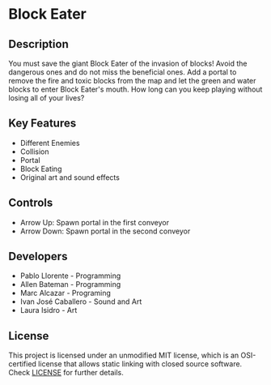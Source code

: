 # Block Eater

## Description

You must save the giant Block Eater of the invasion of blocks! Avoid the dangerous ones and do not miss the beneficial ones. Add a portal to remove the fire and toxic blocks from the map and let the green and water blocks to enter Block Eater's mouth.
How long can you keep playing without losing all of your lives?

## Key Features

 - Different Enemies
 - Collision
 - Portal
 - Block Eating
 - Original art and sound effects
 
## Controls

 - Arrow Up: Spawn portal in the first conveyor
 - Arrow Down: Spawn portal in the second conveyor

## Developers

 - Pablo Llorente - Programming
 - Allen Bateman - Programming
 - Marc Alcazar - Programing
 - Ivan José Caballero - Sound and Art
 - Laura Isidro - Art

## License

This project is licensed under an unmodified MIT license, which is an OSI-certified license that allows static linking with closed source software. Check [LICENSE](LICENSE) for further details.
